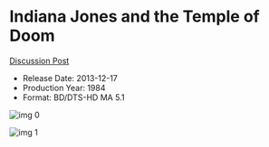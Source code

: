 # Indiana Jones and the Temple of Doom

[Discussion Post](https://www.avsforum.com/threads/bass-eq-for-filtered-movies.2995212/post-57014896)

* Release Date: 2013-12-17
* Production Year: 1984
* Format: BD/DTS-HD MA 5.1

![img 0](https://i.imgur.com/pWY57nt.jpg)

![img 1](https://i.imgur.com/Taib8yj.png)

